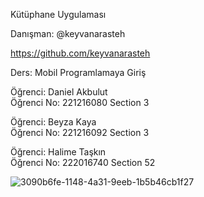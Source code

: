 Kütüphane Uygulaması

Danışman: @keyvanarasteh

https://github.com/keyvanarasteh

Ders: Mobil Programlamaya Giriş

Öğrenci: Daniel Akbulut   
Öğrenci No: 221216080
Section 3

Öğrenci: Beyza Kaya   
Öğrenci No: 221216092
Section 3

Öğrenci: Halime Taşkın   
Öğrenci No: 222016740
Section 52


![3090b6fe-1148-4a31-9eeb-1b5b46cb1f27](https://github.com/danielakbulut/mobil_final/assets/152086868/8b7bb3e5-e80d-4a49-bdff-8ebc02a393b2)


